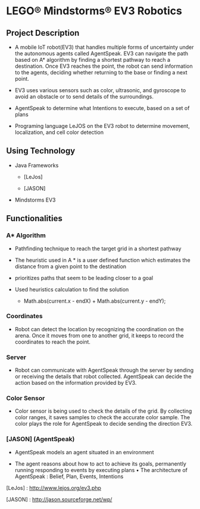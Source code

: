 # LEGO® Mindstorms® EV3 Robotics

## Project Description

* A mobile IoT robot(EV3) that handles multiple forms of uncertainty under the autonomous agents called AgentSpeak. EV3 can navigate the path based on A* algorithm by finding a shortest pathway to reach a destination. Once EV3 reaches the point, the robot can send information to the agents, deciding whether returning to the base or finding a next point.

* EV3 uses various sensors such as color, ultrasonic, and gyroscope to avoid an obstacle or to send details of the surroundings.

* AgentSpeak to determine what Intentions to execute, based on a set of plans

* Programing language LeJOS on the EV3 robot to determine movement, localization, and cell color detection

## Using Technology

* Java Frameworks

  * [LeJos] 
  
  * [JASON]  

* Mindstorms EV3

## Functionalities

### A* Algorithm

* Pathfinding technique to reach the target grid in a shortest pathway

* The heuristic used in A * is a user defined function which estimates the distance from a given point to the destination

* prioritizes paths that seem to be leading closer to a goal

* Used heuristics calculation to find the solution
  
  * Math.abs(current.x - endX) + Math.abs(current.y - endY);

### Coordinates

* Robot can detect the location by recognizing the coordination on the arena. Once it moves from one to another grid, it keeps to record the coordinates to reach the point.


### Server

* Robot can communicate with AgentSpeak through the server by sending or receiving the details that robot collected. AgentSpeak can decide the action based on the information provided by EV3.

### Color Sensor

* Color sensor is being used to check the details of the grid. By collecting color ranges, it saves samples to check the accurate color sample. The color plays the role for AgentSpeak to
decide sending the direction EV3.

### [JASON] (AgentSpeak)

* AgentSpeak models an agent situated in an environment

* The agent reasons about how to act to achieve its goals, permanently running responding to events by executing plans • The architecture of AgentSpeak : Belief, Plan, Events, Intentions


[LeJos] : http://www.lejos.org/ev3.php
  
[JASON] : http://jason.sourceforge.net/wp/
